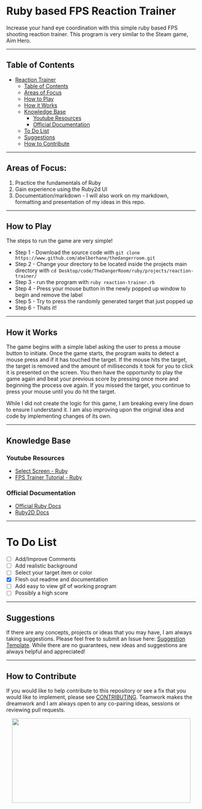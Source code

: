 # Ruby based FPS Reaction Trainer
Increase your hand eye coordination with this simple ruby based FPS shooting reaction trainer. This program is very similar to the Steam game, Aim Hero.


--------------------

## Table of Contents

- [Reaction Trainer](#ruby-based-fps-reaction-trainer)
  - [Table of Contents](#table-of-contents)
  - [Areas of Focus](#areas-of-focus)
  - [How to Play](#how-to-play)
  - [How it Works](#how-it-works)
  - [Knowledge Base](#knowledge-base)
    - [Youtube Resources](#youtube-resources)
    - [Official Documentation](#official-documentation)
  - [To Do List](#to-do-list)
  - [Suggestions](#suggestions)
  - [How to Contribute](#how-to-contribute)
  
--------------------

## Areas of Focus:
1) Practice the fundamentals of Ruby
2) Gain experience using the Ruby2d UI
3) Documentation/markdown - I will also work on my markdown, formatting and presentation of my ideas in this repo.

----------------------  

## How to Play
The steps to run the game are very simple! 
- Step 1 - Download the source code with `git clone https://www.github.com/abelberhane/thedangerroom.git`
- Step 2 - Change your directory to be located inside the projects main directory with `cd Desktop/code/TheDangerRoom/ruby/projects/reaction-trainer/`
- Step 3 - run the program with `ruby reaction-trainer.rb`
- Step 4 - Press your mouse button in the newly popped up window to begin and remove the label
- Step 5 - Try to press the randomly generated target that just popped up
- Step 6 - Thats it!

----------------------

## How it Works
The game begins with a simple label asking the user to press a mouse button to initiate. Once the game starts, the program waits to detect a mouse press and if it has
touched the target. If the mouse hits the target, the target is removed and the amount of milliseconds it took for you to click it is presented on the screen. You then
have the opportunity to play the game again and beat your previous score by pressing once more and beginning the process ove again. If you missed the target, you continue to press your mouse until you do hit the target.

While I did not create the logic for this game, I am breaking every line down to ensure I understand it. I am also improving upon the original idea and code by implementing changes of its own. 

----------------------

## Knowledge Base
### Youtube Resources
- [Select Screen - Ruby](https://youtu.be/sWsD_r_DQ4c)
- [FPS Trainer Tutorial - Ruby](https://youtu.be/hLvlHCnv_k8)
### Official Documentation
- [Official Ruby Docs](https://www.ruby-lang.org/en/documentation/)
- [Ruby2D Docs](https://www.ruby2d.com/learn/get-started/)

----------------------

# To Do List
- [ ] Add/Improve Comments
- [ ] Add realistic background
- [ ] Select your target item or color
- [X] Flesh out readme and documentation
- [ ] Add easy to view gif of working program
- [ ] Possibly a high score

----------------------

## Suggestions
If there are any concepts, projects or ideas that you may have, I am always taking suggestions. Please feel free to submit an Issue here: [Suggestion Template](). 
While there are no guarantees, new ideas and suggestions are always helpful and appreciated!

----------------------

## How to Contribute
If you would like to help contribute to this repository or see a fix that you would like to implement, please see [CONTRIBUTING](). Teamwork makes the dreamwork and I am always open to any co-pairing ideas, sessions or reviewing pull requests.
<p align="center">
  <img width="475" height="225" src="https://www.significant72.com/uploads/4/4/1/1/44110523/img-4006_orig.gif">
</p>
